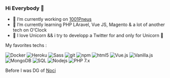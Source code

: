 ### Hi Everybody 👋


- 🔭 I’m currently working on  <a href="https://www.1001pneus.fr/" > 1001Pneus</a>
- 🌱 I’m currently learning PHP LAravel, Vue JS, Magento & a lot of another tech on O'Clock
- 🦄 I love Unicorn && i try to developp a Twitter for and only for Unicorn 🦄

My favorites techs : 
<p>

<img alt="Docker" src="https://img.shields.io/badge/-Docker-46a2f1?style=flat-square&logo=docker&logoColor=white" />
<img alt="Heroku" src="https://img.shields.io/badge/-Heroku-430098?style=flat-square&logo=heroku&logoColor=white" />

<img alt="Sass" src="https://img.shields.io/badge/-Sass-CC6699?style=flat-square&logo=sass&logoColor=white" />
<img alt="git" src="https://img.shields.io/badge/-Git-F05032?style=flat-square&logo=git&logoColor=white" />
<img alt="npm" src="https://img.shields.io/badge/-NPM-CB3837?style=flat-square&logo=npm&logoColor=white" />

<img alt="html5" src="https://img.shields.io/badge/-HTML5-E34F26?style=flat-square&logo=html5&logoColor=white" />
<img alt="Vue.js" src="https://img.shields.io/badge/-Vue-048b9a?style=flat-square&logo=vue.js&logoColor=white" />
<img alt="Vanilla.js" src="https://img.shields.io/badge/-Vanilla-yellow?style=flat-square&logo=javascript&logoColor=white" />


<img alt="MongoDB" src="https://img.shields.io/badge/-MongoDB-13aa52?style=flat-square&logo=mongodb&logoColor=white" />
<img alt="SQL" src="https://img.shields.io/badge/-SQL-violet?style=flat-square&logo=Mysql&logoColor=black" />


<img alt="Nodejs" src="https://img.shields.io/badge/-Nodejs-43853d?style=flat-square&logo=Node.js&logoColor=white" />
<img alt="PHP 7.x" src="https://img.shields.io/badge/-PHP 7x-FFC0CB?style=flat-square&logo=php&logoColor=black" />

</p>

Before I was DG of <a href="https://www.noci.io/"> Noci </a>